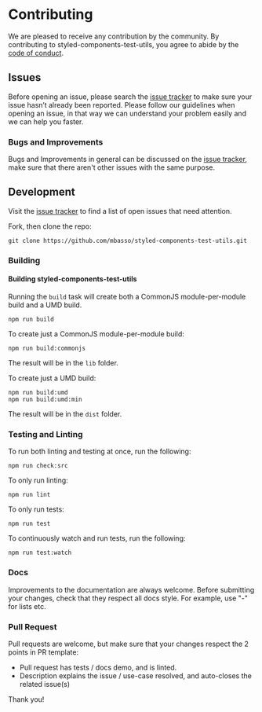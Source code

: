 # Contributing

We are pleased to receive any contribution by the community. By contributing to styled-components-test-utils, you agree to abide by the [code of conduct](https://github.com/mbasso/styled-components-test-utils/blob/master/CODE_OF_CONDUCT.md).

## Issues

Before opening an issue, please search the [issue tracker](https://github.com/mbasso/styled-components-test-utils/issues) to make sure your issue hasn’t already been reported.
Please follow our guidelines when opening an issue, in that way we can understand your problem easily and we can help you faster.

### Bugs and Improvements

Bugs and Improvements in general can be discussed on the [issue tracker](https://github.com/mbasso/styled-components-test-utils/issues), make sure that there aren't other issues with the same purpose.

## Development

Visit the [issue tracker](https://github.com/mbasso/styled-components-test-utils/issues) to find a list of open issues that need attention.

Fork, then clone the repo:

```
git clone https://github.com/mbasso/styled-components-test-utils.git
```

### Building

#### Building styled-components-test-utils

Running the `build` task will create both a CommonJS module-per-module build and a UMD build.
```
npm run build
```

To create just a CommonJS module-per-module build:

```
npm run build:commonjs

```

The result will be in the `lib` folder.

To create just a UMD build:
```
npm run build:umd
npm run build:umd:min
```

The result will be in the `dist` folder.

### Testing and Linting

To run both linting and testing at once, run the following:

```
npm run check:src
```

To only run linting:

```
npm run lint
```

To only run tests:

```
npm run test
```

To continuously watch and run tests, run the following:

```
npm run test:watch
```

### Docs

Improvements to the documentation are always welcome. Before submitting your changes, check that they respect all docs style.
For example, use "-" for lists etc.

### Pull Request

Pull requests are welcome, but make sure that your changes respect the 2 points in PR template:

- Pull request has tests / docs demo, and is linted.
- Description explains the issue / use-case resolved, and auto-closes the related issue(s)

Thank you!
